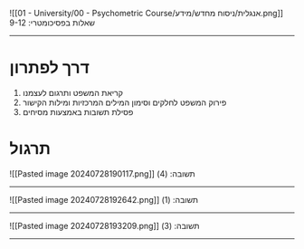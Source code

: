 ![[01 - University/00 - Psychometric Course/אנגלית/ניסוח מחדש/מידע.png]]
שאלות בפסיכומטרי: 9-12
***
# דרך לפתרון
1. קריאת המשפט ותרגום לעצמנו
2. פירוק המשפט לחלקים וסימון המילים המרכזיות ומילות הקישור
3. פסילת תשובות באמצעות מסיחים

# תרגול
![[Pasted image 20240728190117.png]]
תשובה: (4)
***
![[Pasted image 20240728192642.png]]
תשובה: (1)
***
![[Pasted image 20240728193209.png]]
תשובה: (3)
***
